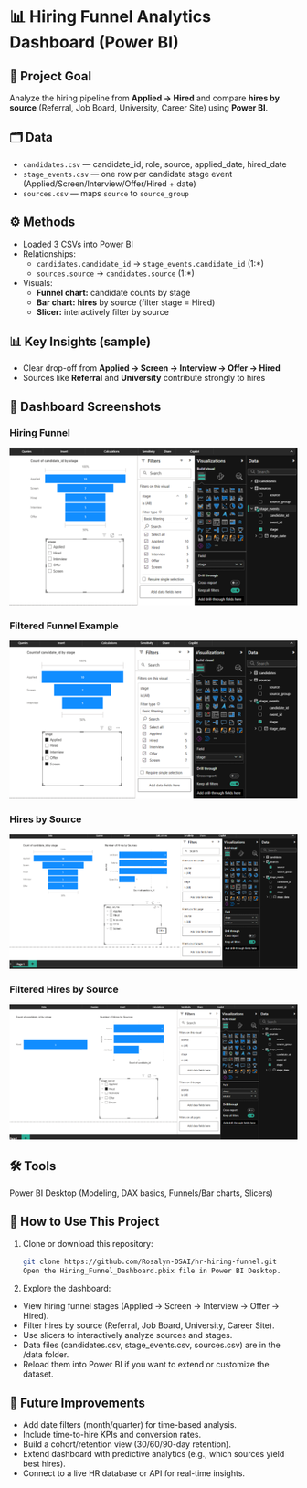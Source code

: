 # 📊 Hiring Funnel Analytics Dashboard (Power BI)

## 🎯 Project Goal
Analyze the hiring pipeline from **Applied → Hired** and compare **hires by source** (Referral, Job Board, University, Career Site) using **Power BI**.

## 🗂️ Data
- `candidates.csv` — candidate_id, role, source, applied_date, hired_date  
- `stage_events.csv` — one row per candidate stage event (Applied/Screen/Interview/Offer/Hired + date)  
- `sources.csv` — maps `source` to `source_group`

## ⚙️ Methods
- Loaded 3 CSVs into Power BI
- Relationships:
  - `candidates.candidate_id` → `stage_events.candidate_id` (1:*)
  - `sources.source` → `candidates.source` (1:*)
- Visuals:
  - **Funnel chart:** candidate counts by stage
  - **Bar chart:** **hires** by source (filter stage = Hired)
  - **Slicer:** interactively filter by source


## 📊 Key Insights (sample)
- Clear drop-off from **Applied → Screen → Interview → Offer → Hired**
- Sources like **Referral** and **University** contribute strongly to hires


## 📸 Dashboard Screenshots
### Hiring Funnel
![Funnel Chart](hr-hiring-funnel/images/funnel_chart1.png)

### Filtered Funnel Example
![Funnel Chart Filtered](hr-hiring-funnel/images/funnel_chart2.png)

### Hires by Source
![Hires by Source](hr-hiring-funnel/images/hires_by_stage.source1.png)

### Filtered Hires by Source
![Filtered Hires by Source](hr-hiring-funnel/images/hires_by_stage.source2.png)


## 🛠️ Tools
Power BI Desktop (Modeling, DAX basics, Funnels/Bar charts, Slicers)


## 🚀 How to Use This Project
1. Clone or download this repository:
   ```bash
   git clone https://github.com/Rosalyn-DSAI/hr-hiring-funnel.git
   Open the Hiring_Funnel_Dashboard.pbix file in Power BI Desktop.

2. Explore the dashboard:
- View hiring funnel stages (Applied → Screen → Interview → Offer → Hired).
- Filter hires by source (Referral, Job Board, University, Career Site).
- Use slicers to interactively analyze sources and stages.
- Data files (candidates.csv, stage_events.csv, sources.csv) are in the /data folder.
- Reload them into Power BI if you want to extend or customize the dataset.


## 🔮 Future Improvements
- Add date filters (month/quarter) for time-based analysis.
- Include time-to-hire KPIs and conversion rates.
- Build a cohort/retention view (30/60/90-day retention).
- Extend dashboard with predictive analytics (e.g., which sources yield best hires).
- Connect to a live HR database or API for real-time insights.



